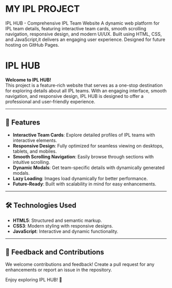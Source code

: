 # MY IPL PROJECT
  IPL HUB - Comprehensive IPL Team Website A dynamic web platform for IPL team details, featuring interactive team cards, smooth scrolling navigation, responsive design, and modern UI/UX. Built using HTML, CSS, and JavaScript,it delivers an engaging user experience. Designed for future hosting on GitHub Pages.
  
# IPL HUB  

**Welcome to IPL HUB!**  
This project is a feature-rich website that serves as a one-stop destination for exploring details about all IPL teams. With an engaging interface, smooth navigation, and responsive design, IPL HUB is designed to offer a professional and user-friendly experience.  

---

## 🌟 **Features**  
- **Interactive Team Cards**: Explore detailed profiles of IPL teams with interactive elements.  
- **Responsive Design**: Fully optimized for seamless viewing on desktops, tablets, and mobiles.  
- **Smooth Scrolling Navigation**: Easily browse through sections with intuitive scrolling.  
- **Dynamic Modals**: Get team-specific details with dynamically generated modals.  
- **Lazy Loading**: Images load dynamically for better performance.  
- **Future-Ready**: Built with scalability in mind for easy enhancements.  

---

## 🛠️ **Technologies Used**  
- **HTML5**: Structured and semantic markup.  
- **CSS3**: Modern styling with responsive designs.  
- **JavaScript**: Interactive and dynamic functionality.  

---


## 💬 **Feedback and Contributions**  
We welcome contributions and feedback! Create a pull request for any enhancements or report an issue in the repository.  

Enjoy exploring IPL HUB! 🌟  
